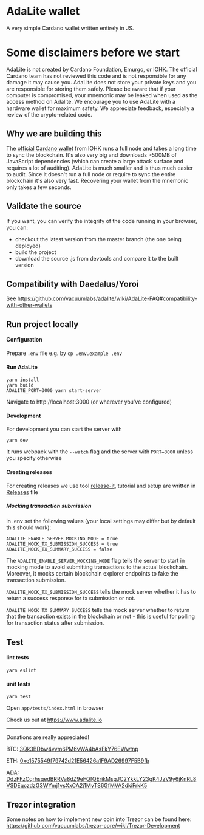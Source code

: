 # AdaLite wallet

A very simple Cardano wallet written entirely in JS.

# Some disclaimers before we start

AdaLite is not created by Cardano Foundation, Emurgo, or IOHK. The official Cardano team has not reviewed this code and is not responsible for any damage it may cause you. AdaLite does not store your private keys and you are responsible for storing them safely. Please be aware that if your computer is compromised, your mnemonic may be leaked when used as the access method on Adalite. We encourage you to use AdaLite with a hardware wallet for maximum safety. We appreciate feedback, especially a review of the crypto-related code.

## Why we are building this

The [official Cardano wallet](https://github.com/input-output-hk/daedalus) from IOHK runs a full node and takes a long time to sync the blockchain. It's also very big and downloads >500MB of JavaScript dependencies (which can create a large attack surface and requires a lot of auditing). AdaLite is much smaller and is thus much easier to audit. Since it doesn't run a full node or require to sync the entire blockchain it's also very fast. Recovering your wallet from the mnemonic only takes a few seconds.

## Validate the source

If you want, you can verify the integrity of the code running in your browser, you can:

- checkout the latest version from the master branch (the one being deployed)
- build the project
- download the source .js from devtools and compare it to the built version

## Compatibility with Daedalus/Yoroi

See https://github.com/vacuumlabs/adalite/wiki/AdaLite-FAQ#compatibility-with-other-wallets

## Run project locally

#### Configuration

Prepare `.env` file
e.g. by `cp .env.example .env`

#### Run AdaLite

```
yarn install
yarn build
ADALITE_PORT=3000 yarn start-server
```

Navigate to http://localhost:3000 (or wherever you've configured)

#### Development

For development you can start the server with

```
yarn dev
```

It runs webpack with the `--watch` flag and the server with `PORT=3000` unless you specify otherwise

#### Creating releases

For creating releases we use tool [release-it](https://webpro.github.io/release-it/), tutorial and setup are written in [Releases](RELEASES.md) file

##### Mocking transaction submission

in .env set the following values (your local settings may differ but by default this should work):

```
ADALITE_ENABLE_SERVER_MOCKING_MODE = true
ADALITE_MOCK_TX_SUBMISSION_SUCCESS = true
ADALITE_MOCK_TX_SUMMARY_SUCCESS = false
```

The `ADALITE_ENABLE_SERVER_MOCKING_MODE` flag tells the server to start in mocking mode to avoid submitting transactions to the actual blockchain. Moreover, it mocks certain blockchain explorer endpoints to fake the transaction submission.

`ADALITE_MOCK_TX_SUBMISSION_SUCCESS` tells the mock server whether it has to return a success response for tx submission or not.

`ADALITE_MOCK_TX_SUMMARY_SUCCESS` tells the mock server whether to return that the transaction exists in the blockchain or not - this is useful for polling for transaction status after submission.

## Test

#### lint tests

```
yarn eslint
```

#### unit tests

```
yarn test
```

Open `app/tests/index.html` in browser

Check us out at https://www.adalite.io

---

Donations are really appreciated!

BTC: [3Qk3BDbw4yym6PM6vWA4bAsFkY76EWwtnp](https://www.blockchain.com/btc/address/3Qk3BDbw4yym6PM6vWA4bAsFkY76EWwtnp)

ETH: [0xe1575549f79742d21E56426a1F9AD26997F5B9fb](https://etherscan.io/address/0xe1575549f79742d21E56426a1F9AD26997F5B9fb)

ADA: [DdzFFzCqrhsqedBRRVa8dZ9eFQfQErikMsgJC2YkkLY23gK4JzV9y6jKnRL8VSDEqczdzG3WYmj1vsXxCA2j1MvTS6GfMVA2dkiFrkK5](https://cardanoexplorer.com/address/DdzFFzCqrhsqedBRRVa8dZ9eFQfQErikMsgJC2YkkLY23gK4JzV9y6jKnRL8VSDEqczdzG3WYmj1vsXxCA2j1MvTS6GfMVA2dkiFrkK5)

## Trezor integration

Some notes on how to implement new coin into Trezor can be found here: https://github.com/vacuumlabs/trezor-core/wiki/Trezor-Development
